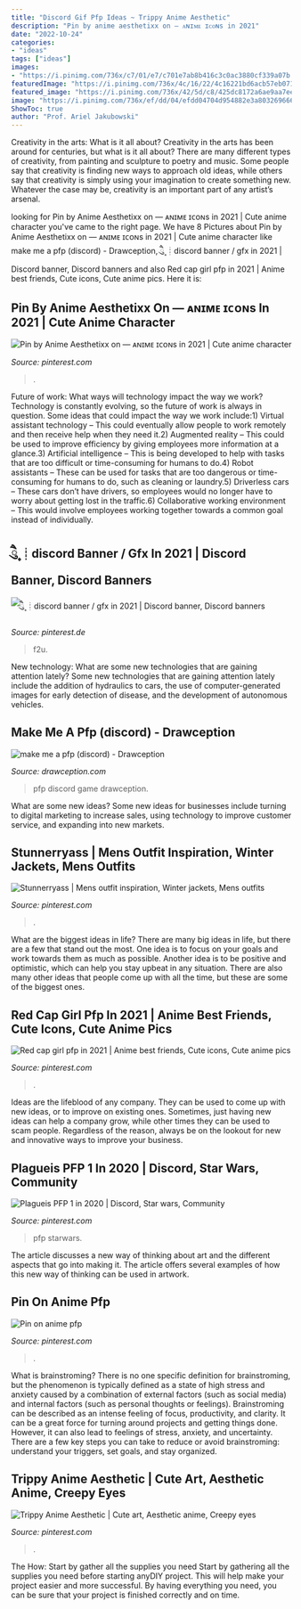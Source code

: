 ```yaml
---
title: "Discord Gif Pfp Ideas ~ Trippy Anime Aesthetic"
description: "Pin by anime aesthetixx on — ᴀɴɪᴍᴇ ɪᴄᴏɴs in 2021"
date: "2022-10-24"
categories:
- "ideas"
tags: ["ideas"]
images:
- "https://i.pinimg.com/736x/c7/01/e7/c701e7ab8b416c3c0ac3880cf339a07b.jpg"
featuredImage: "https://i.pinimg.com/736x/4c/16/22/4c16221bd6acb57eb0712d3ee6539fb8.jpg"
featured_image: "https://i.pinimg.com/736x/42/5d/c8/425dc8172a6ae9aa7eee3a84ed1a6704.jpg"
image: "https://i.pinimg.com/736x/ef/dd/04/efdd04704d954882e3a8032696669030.jpg"
ShowToc: true
author: "Prof. Ariel Jakubowski"
---
```



Creativity in the arts: What is it all about?
Creativity in the arts has been around for centuries, but what is it all about? There are many different types of creativity, from painting and sculpture to poetry and music. Some people say that creativity is finding new ways to approach old ideas, while others say that creativity is simply using your imagination to create something new. Whatever the case may be, creativity is an important part of any artist’s arsenal.

	

		
looking for Pin by Anime Aesthetixx on — ᴀɴɪᴍᴇ ɪᴄᴏɴs in 2021 | Cute anime character you've came to the right page. We have 8 Pictures about Pin by Anime Aesthetixx on — ᴀɴɪᴍᴇ ɪᴄᴏɴs in 2021 | Cute anime character like make me a pfp (discord) - Drawception, ཻུ۪۪ ┊discord banner / gfx in 2021 | Discord banner, Discord banners and also Red cap girl pfp in 2021 | Anime best friends, Cute icons, Cute anime pics. Here it is:
		
    
## Pin By Anime Aesthetixx On — ᴀɴɪᴍᴇ ɪᴄᴏɴs In 2021 | Cute Anime Character

<img loading=lazy src="https://i.pinimg.com/736x/0e/6c/3a/0e6c3a852e92eb1ed3a636e0b716e755.jpg" onerror="this.onerror=null;this.src='https://tse2.mm.bing.net/th?id=OIP.n-y6Oh1UI7ZvcDVMWtE4xQHaHa&amp;pid=15.1';" alt="Pin by Anime Aesthetixx on — ᴀɴɪᴍᴇ ɪᴄᴏɴs in 2021 | Cute anime character">

_Source: pinterest.com_

>. 

	

Future of work: What ways will technology impact the way we work?
Technology is constantly evolving, so the future of work is always in question. Some ideas that could impact the way we work include:1) Virtual assistant technology – This could eventually allow people to work remotely and then receive help when they need it.2) Augmented reality – This could be used to improve efficiency by giving employees more information at a glance.3) Artificial intelligence – This is being developed to help with tasks that are too difficult or time-consuming for humans to do.4) Robot assistants – These can be used for tasks that are too dangerous or time- consuming for humans to do, such as cleaning or laundry.5) Driverless cars – These cars don’t have drivers, so employees would no longer have to worry about getting lost in the traffic.6) Collaborative working environment – This would involve employees working together towards a common goal instead of individually.

    
## ཻུ۪۪ ┊discord Banner / Gfx In 2021 | Discord Banner, Discord Banners

<img loading=lazy src="https://i.pinimg.com/736x/4c/16/22/4c16221bd6acb57eb0712d3ee6539fb8.jpg" onerror="this.onerror=null;this.src='https://tse4.mm.bing.net/th?id=OIP.pybK1Ox8f4ft_yxoTAroEgHaDq&amp;pid=15.1';" alt="ཻུ۪۪ ┊discord banner / gfx in 2021 | Discord banner, Discord banners">

_Source: pinterest.de_

>f2u. 

	

New technology: What are some new technologies that are gaining attention lately?
Some new technologies that are gaining attention lately include the addition of hydraulics to cars, the use of computer-generated images for early detection of disease, and the development of autonomous vehicles.

    
## Make Me A Pfp (discord) - Drawception

<img loading=lazy src="https://cdn.drawception.com/drawings/1040076/f7Hc09Qmqw.png" onerror="this.onerror=null;this.src='https://tse1.mm.bing.net/th?id=OIP.DnD8YXu6QGq6SSuOzUBEFwHaGL&amp;pid=15.1';" alt="make me a pfp (discord) - Drawception">

_Source: drawception.com_

>pfp discord game drawception. 

	

What are some new ideas?
Some new ideas for businesses include turning to digital marketing to increase sales, using technology to improve customer service, and expanding into new markets.

    
## Stunnerryass | Mens Outfit Inspiration, Winter Jackets, Mens Outfits

<img loading=lazy src="https://i.pinimg.com/736x/d0/3b/f3/d03bf3fddd0b4e348a5e97fc87610c83.jpg" onerror="this.onerror=null;this.src='https://tse4.mm.bing.net/th?id=OIP.5r0wySCn-4vfiok5rDCOIgHaIx&amp;pid=15.1';" alt="Stunnerryass | Mens outfit inspiration, Winter jackets, Mens outfits">

_Source: pinterest.com_

>. 

	

What are the biggest ideas in life?
There are many big ideas in life, but there are a few that stand out the most. One idea is to focus on your goals and work towards them as much as possible. Another idea is to be positive and optimistic, which can help you stay upbeat in any situation. There are also many other ideas that people come up with all the time, but these are some of the biggest ones.

    
## Red Cap Girl Pfp In 2021 | Anime Best Friends, Cute Icons, Cute Anime Pics

<img loading=lazy src="https://i.pinimg.com/736x/ef/dd/04/efdd04704d954882e3a8032696669030.jpg" onerror="this.onerror=null;this.src='https://tse2.mm.bing.net/th?id=OIP.StorY6i-z9QcoUuyL_zJawHaHd&amp;pid=15.1';" alt="Red cap girl pfp in 2021 | Anime best friends, Cute icons, Cute anime pics">

_Source: pinterest.com_

>. 

	

Ideas are the lifeblood of any company. They can be used to come up with new ideas, or to improve on existing ones. Sometimes, just having new ideas can help a company grow, while other times they can be used to scam people. Regardless of the reason, always be on the lookout for new and innovative ways to improve your business.

    
## Plagueis PFP 1 In 2020 | Discord, Star Wars, Community

<img loading=lazy src="https://i.pinimg.com/736x/42/5d/c8/425dc8172a6ae9aa7eee3a84ed1a6704.jpg" onerror="this.onerror=null;this.src='https://tse2.mm.bing.net/th?id=OIP.HOq025DPT1Xt98K1WJvp6QHaHa&amp;pid=15.1';" alt="Plagueis PFP 1 in 2020 | Discord, Star wars, Community">

_Source: pinterest.com_

>pfp starwars. 

	

The article discusses a new way of thinking about art and the different aspects that go into making it. The article offers several examples of how this new way of thinking can be used in artwork.

    
## Pin On Anime Pfp

<img loading=lazy src="https://i.pinimg.com/736x/c7/01/e7/c701e7ab8b416c3c0ac3880cf339a07b.jpg" onerror="this.onerror=null;this.src='https://tse2.mm.bing.net/th?id=OIP.wbRCFNs-GEcAa53JTEbIJwHaEs&amp;pid=15.1';" alt="Pin on anime pfp">

_Source: pinterest.com_

>. 

	

What is brainstroming?
There is no one specific definition for brainstroming, but the phenomenon is typically defined as a state of high stress and anxiety caused by a combination of external factors (such as social media) and internal factors (such as personal thoughts or feelings). Brainstroming can be described as an intense feeling of focus, productivity, and clarity. It can be a great force for turning around projects and getting things done. However, it can also lead to feelings of stress, anxiety, and uncertainty. There are a few key steps you can take to reduce or avoid brainstroming: understand your triggers, set goals, and stay organized.

    
## Trippy Anime Aesthetic | Cute Art, Aesthetic Anime, Creepy Eyes

<img loading=lazy src="https://i.pinimg.com/736x/ee/68/36/ee68363d2516d6a5c76beda8098c3318.jpg" onerror="this.onerror=null;this.src='https://tse1.mm.bing.net/th?id=OIP.h6fBZk8KDyHqcVXUqjh6DwHaIi&amp;pid=15.1';" alt="Trippy Anime Aesthetic | Cute art, Aesthetic anime, Creepy eyes">

_Source: pinterest.com_

>. 

	

The How: Start by gather all the supplies you need
Start by gathering all the supplies you need before starting anyDIY project. This will help make your project easier and more successful. By having everything you need, you can be sure that your project is finished correctly and on time.

